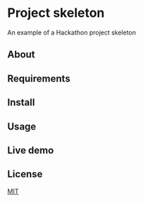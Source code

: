 # Project skeleton
An example of a Hackathon project skeleton

## About

## Requirements

## Install

## Usage

## Live demo

## License

[MIT](LICENSE)